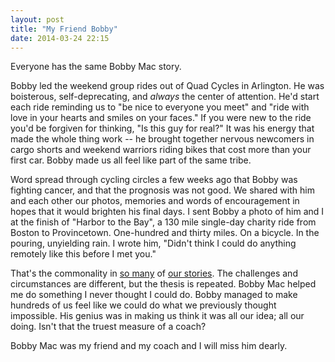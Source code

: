 ```yaml
---
layout: post
title: "My Friend Bobby"
date: 2014-03-24 22:15
---
```


Everyone has the same Bobby Mac story.

Bobby led the weekend group rides out of Quad Cycles in Arlington. He was
boisterous, self-deprecating, and *always* the center of attention. He'd start
each ride reminding us to "be nice to everyone you meet" and "ride with love in
your hearts and smiles on your faces." If you were new to the ride you'd be
forgiven for thinking, "Is this guy for real?" It was his energy that made the
whole thing work -- he brought together nervous newcomers in cargo shorts and
weekend warriors riding bikes that cost more than your first car. Bobby made us
all feel like part of the same tribe.

Word spread through cycling circles a few weeks ago that Bobby was fighting
cancer, and that the prognosis was not good. We shared with him and each other
our photos, memories and words of encouragement in hopes that it would brighten
his final days. I sent Bobby a photo of him and I at the finish of "Harbor to
the Bay", a 130 mile single-day charity ride from Boston to Provincetown.
One-hundred and thirty miles. On a bicycle. In the pouring, unyielding rain. I
wrote him, "Didn't think I could do anything remotely like this before I met
you."

That's the commonality in [so many][1] of [our stories][2]. The challenges and
circumstances are different, but the thesis is repeated. Bobby Mac helped me do
something I never thought I could do. Bobby managed to make hundreds of us feel
like we could do what we previously thought impossible. His genius was in making
us think it was all our idea; all our doing. Isn't that the truest measure of a
coach?

Bobby Mac was my friend and my coach and I will miss him dearly.

[1]:http://ornoth.livejournal.com/203360.html
[2]:http://velohacker.com/2014/03/24/my-cyclist-journey/
